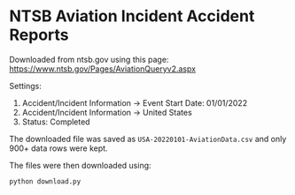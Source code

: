 # NTSB Aviation Incident Accident Reports

Downloaded from ntsb.gov using this page: https://www.ntsb.gov/Pages/AviationQueryv2.aspx

Settings:

1. Accident/Incident Information -> Event Start Date: 01/01/2022
2. Accident/Incident Information -> United States
3. Status: Completed


The downloaded file was saved as `USA-20220101-AviationData.csv` and only 900+ data rows were kept.

The files were then downloaded using:

`python download.py`